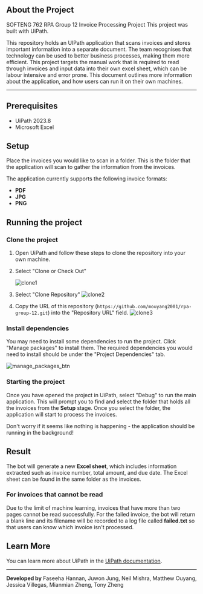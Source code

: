 ## About the Project

SOFTENG 762 RPA Group 12 Invoice Processing Project
This project was built with UiPath.

This repository holds an UIPath application that scans invoices and stores important information into a separate document. The team recognises that technology can be used to better business processes, making them more efficient. This project targets the manual work that is required to read through invoices and input data into their own excel sheet, which can be labour intensive and error prone. This document outlines more information about the application, and how users can run it on their own machines.

---

## Prerequisites

- UiPath 2023.8
- Microsoft Excel

## Setup

Place the invoices you would like to scan in a folder. This is the folder that the application will scan to gather the information from the invoices.

The application currently supports the following invoice formats:

- **PDF**
- **JPG**
- **PNG**

## Running the project

### Clone the project

1. Open UiPath and follow these steps to clone the repository into your own machine.

2. Select "Clone or Check Out"

   ![clone1](https://github.com/mouyang2001/rpa-group-12/assets/61965934/8913aeeb-b360-4a9c-a8af-a463dca913f2)

3. Select "Clone Repository"
   ![clone2](https://github.com/mouyang2001/rpa-group-12/assets/61965934/66de3275-00fb-4368-a6b1-ac325444683e)

4. Copy the URL of this repository (`https://github.com/mouyang2001/rpa-group-12.git`) into the "Repository URL" field.
   ![clone3](https://github.com/mouyang2001/rpa-group-12/assets/61965934/f7a87b53-22ed-42f4-b605-469bdfba06a8)

### Install dependencies

You may need to install some dependencies to run the project. Click "Manage packages" to install them. The required dependencies you would need to install should be under the "Project Dependencies" tab.

![manage_packages_btn](https://github.com/mouyang2001/rpa-group-12/assets/61965934/689e6f8f-e6d7-4fd8-9a9d-40e6c2662938)

### Starting the project

Once you have opened the project in UiPath, select "Debug" to run the main application. This will prompt you to find and select the folder that holds all the invoices from the **Setup** stage. Once you select the folder, the application will start to process the invoices.

Don't worry if it seems like nothing is happening - the application should be running in the background!

## Result

The bot will generate a new **Excel sheet**, which includes information extracted such as invoice number, total amount, and due date. The Excel sheet can be found in the same folder as the invoices.

### For invoices that cannot be read

Due to the limit of machine learning, invoices that have more than two pages cannot be read successfully.
For the failed invoice, the bot will return a blank line and its filename will be recorded to a log file called **failed.txt** so that users can know which invoice isn't processed.

## Learn More

You can learn more about UiPath in the [UiPath documentation](https://docs.uipath.com/).

---

**Developed by**
Faseeha Hannan, Juwon Jung, Neil Mishra, Matthew Ouyang, Jessica Villegas, Mianmian Zheng, Tony Zheng
